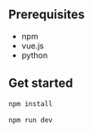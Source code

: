 ###

<!-- interface web (usando o framework Vue.js)

linguagem Python
Criar servidor com rota que realiza uma busca textual na lista de cadastro de operadoras (obtido na tarefa de preparação) e retorne as linhas que mais se assemelham

Criar coleção no Postman para exibir resultado -->

## Prerequisites

- npm
- vue.js
- python

## Get started

```sh
npm install
```

```sh
npm run dev
```
